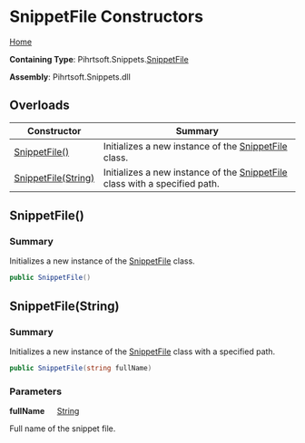 # SnippetFile Constructors

[Home](../../../../README.md)

**Containing Type**: Pihrtsoft\.Snippets\.[SnippetFile](../README.md)

**Assembly**: Pihrtsoft\.Snippets\.dll

## Overloads

| Constructor | Summary |
| ----------- | ------- |
| [SnippetFile()](#Pihrtsoft_Snippets_SnippetFile__ctor) | Initializes a new instance of the [SnippetFile](../README.md) class\. |
| [SnippetFile(String)](#Pihrtsoft_Snippets_SnippetFile__ctor_System_String_) | Initializes a new instance of the [SnippetFile](../README.md) class with a specified path\. |

## SnippetFile\(\) <a name="Pihrtsoft_Snippets_SnippetFile__ctor"></a>

### Summary

Initializes a new instance of the [SnippetFile](../README.md) class\.

```csharp
public SnippetFile()
```

## SnippetFile\(String\) <a name="Pihrtsoft_Snippets_SnippetFile__ctor_System_String_"></a>

### Summary

Initializes a new instance of the [SnippetFile](../README.md) class with a specified path\.

```csharp
public SnippetFile(string fullName)
```

### Parameters

**fullName** &emsp; [String](https://docs.microsoft.com/en-us/dotnet/api/system.string)

Full name of the snippet file\.